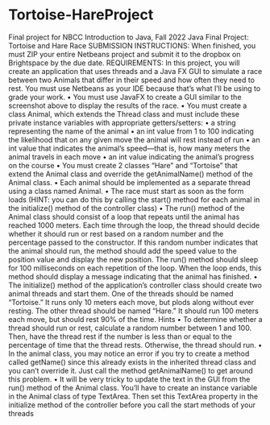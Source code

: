 # Tortoise-HareProject
Final project for NBCC Introduction to Java, Fall 2022
Java Final Project: Tortoise and Hare Race 
SUBMISSION INSTRUCTIONS: When finished, 
you must ZIP your entire Netbeans project and 
submit it to the dropbox on Brightspace by the due 
date.
REQUIREMENTS: In this project, you will create 
an application that uses threads and a Java FX GUI 
to simulate a race between two Animals that differ 
in their speed and how often they need to rest.
 You must use Netbeans as your IDE because that’s what I’ll be using to grade your work.
• You must use JavaFX to create a GUI similar to the screenshot above to display the results of the 
race.
• You must create a class Animal, which extends the Thread class and must include these private 
instance variables with appropriate getters/setters:
• a string representing the name of the animal
• an int value from 1 to 100 indicating the likelihood that on any given move the animal will rest 
instead of run
• an int value that indicates the animal’s speed—that is, how many meters the animal travels in 
each move
• an int value indicating the animal’s progress on the course
• You must create 2 classes “Hare” and “Tortoise” that extend the Animal class and override the 
getAnimalName() method of the Animal class.
• Each animal should be implemented as a separate thread using a class named Animal. 
• The race must start as soon as the form loads (HINT: you can do this by calling the start() method for 
each animal in the initialize() method of the controller class)
• The run() method of the Animal class should consist of a loop that repeats until the animal has 
reached 1000 meters. Each time through the loop, the thread should decide whether it should run or 
rest based on a random number and the percentage passed to the constructor. If this random number 
indicates that the animal should run, the method should add the speed value to the position value and 
display the new position. The run() method should sleep for 100 milliseconds on each repetition of 
the loop. When the loop ends, this method should display a message indicating that the animal has 
finished.
• The initialize() method of the application’s controller class should create two animal threads and start 
them. One of the threads should be named “Tortoise.” It runs only 10 meters each move, but plods 
along without ever resting. The other thread should be named “Hare.” It should run 100 meters each 
move, but should rest 90% of the time.
Hints
• To determine whether a thread should run or rest, calculate a random number between 1 and 100. 
Then, have the thread rest if the number is less than or equal to the percentage of time that the thread 
rests. Otherwise, the thread should run.
• In the animal class, you may notice an error if you try to create a method called getName() since this 
already exists in the inherited thread class and you can’t override it. Just call the method 
getAnimalName() to get around this problem.
• It will be very tricky to update the text in the GUI from the run() method of the Animal class. You’ll 
have to create an instance variable in the Animal class of type TextArea. Then set this TextArea 
property in the initialize method of the controller before you call the start methods of your threads
